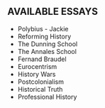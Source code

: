 ## AVAILABLE ESSAYS

- Polybius - Jackie
- Reforming History
- The Dunning School
- The Annales School
- Fernand Braudel
- Eurocentrism
- History Wars
- Postcolonialism
- Historical Truth
- Professional History
